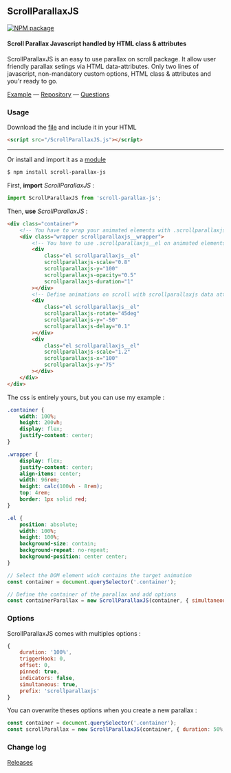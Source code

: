 ## ScrollParallaxJS ##

[![NPM package][npm]][npm-url]

#### Scroll Parallax Javascript handled by HTML class & attributes ####

ScrollParallaxJS is an easy to use parallax on scroll package. It allow user friendly parallax setings via HTML data-attributes.
Only two lines of javascript, non-mandatory custom options, HTML class & attributes and you'r ready to go.

[Example](https://codesandbox.io/s/ecstatic-moon-qx7m7?file=/index.html) &mdash;
[Repository](https://github.com/SaucySpray/scroll-parallax-js) &mdash;
[Questions](http://stackoverflow.com/questions/tagged/scroll-parallax-js)

### Usage ###

Download the [file](https://registry.npmjs.org/scroll-parallax-js/-/scroll-parallax-js-1.0.1.tgz) and include it in your HTML
```html
<script src="/ScrollParallaxJS.js"></script>
```

-----------

Or install and import it as a [module](https://www.npmjs.com/package/scroll-parallax-js)

```sh
$ npm install scroll-parallax-js
```

First, **import** _ScrollParallaxJS_ :

```javascript
import ScrollParallaxJS from 'scroll-parallax-js';
```

Then, **use** _ScrollParallaxJS_ :

```html
<div class="container">
    <!-- You have to wrap your animated elements with .scrollparallaxjs__wrapper -->
    <div class="wrapper scrollparallaxjs__wrapper">
        <!-- You have to use .scrollparallaxjs__el on animated elements -->
        <div
            class="el scrollparallaxjs__el"
            scrollparallaxjs-scale="0.8"
            scrollparallaxjs-y="100"
            scrollparallaxjs-opacity="0.5"
            scrollparallaxjs-duration="1"
        ></div>
        <!-- Define animations on scroll with scrollparallaxjs data attributes -->
        <div
            class="el scrollparallaxjs__el"
            scrollparallaxjs-rotate="45deg"
            scrollparallaxjs-y="-50"
            scrollparallaxjs-delay="0.1"
        ></div>
        <div
            class="el scrollparallaxjs__el"
            scrollparallaxjs-scale="1.2"
            scrollparallaxjs-x="100"
            scrollparallaxjs-y="75"
        ></div>
    </div>
</div>
```

The css is entirely yours, but you can use my example :
```css
.container {
    width: 100%;
    height: 200vh;
    display: flex;
    justify-content: center;
}

.wrapper {
    display: flex;
    justify-content: center;
    align-items: center;
    width: 96rem;
    height: calc(100vh - 8rem);
    top: 4rem;
    border: 1px solid red;
}

.el {
    position: absolute;
    width: 100%;
    height: 100%;
    background-size: contain;
    background-repeat: no-repeat;
    background-position: center center;
}
```

```javascript
// Select the DOM element wich contains the target animation
const container = document.querySelector('.container');

// Define the container of the parallax and add options
const containerParallax = new ScrollParallaxJS(container, { simultaneous: false });
```

### Options ###

ScrollParallaxJS comes with multiples options :
```javascript
{
    duration: '100%',
    triggerHook: 0,
    offset: 0,
    pinned: true,
    indicators: false,
    simultaneous: true,
    prefix: 'scrollparallaxjs'
}
```
You can overwrite theses options when you create a new parallax :
```javascript
const container = document.querySelector('.container');
const scrollParallax = new ScrollParallaxJS(container, { duration: 50%, pinned: false, prefix: 'custom-prefix' });
```


### Change log ###

[Releases](https://github.com/SaucySpray/scroll-parallax-js/releases)


[npm]: https://img.shields.io/npm/v/scroll-parallax-js.svg
[npm-url]: https://www.npmjs.com/package/scroll-parallax-js
